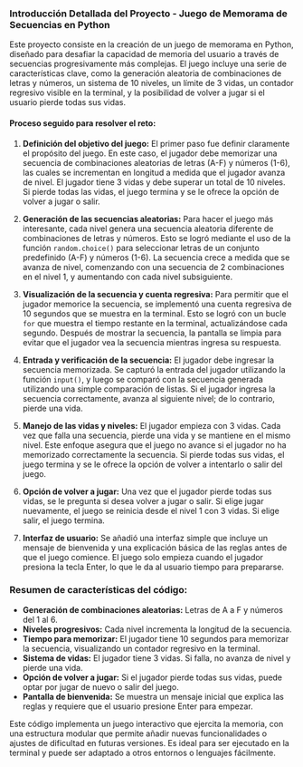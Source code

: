 ### Introducción Detallada del Proyecto - Juego de Memorama de Secuencias en Python

Este proyecto consiste en la creación de un juego de memorama en Python, diseñado para desafiar la capacidad de memoria del usuario a través de secuencias progresivamente más complejas. El juego incluye una serie de características clave, como la generación aleatoria de combinaciones de letras y números, un sistema de 10 niveles, un límite de 3 vidas, un contador regresivo visible en la terminal, y la posibilidad de volver a jugar si el usuario pierde todas sus vidas.

#### Proceso seguido para resolver el reto:

1. **Definición del objetivo del juego:**
   El primer paso fue definir claramente el propósito del juego. En este caso, el jugador debe memorizar una secuencia de combinaciones aleatorias de letras (A-F) y números (1-6), las cuales se incrementan en longitud a medida que el jugador avanza de nivel. El jugador tiene 3 vidas y debe superar un total de 10 niveles. Si pierde todas las vidas, el juego termina y se le ofrece la opción de volver a jugar o salir.

2. **Generación de las secuencias aleatorias:**
   Para hacer el juego más interesante, cada nivel genera una secuencia aleatoria diferente de combinaciones de letras y números. Esto se logró mediante el uso de la función `random.choice()` para seleccionar letras de un conjunto predefinido (A-F) y números (1-6). La secuencia crece a medida que se avanza de nivel, comenzando con una secuencia de 2 combinaciones en el nivel 1, y aumentando con cada nivel subsiguiente.

3. **Visualización de la secuencia y cuenta regresiva:**
   Para permitir que el jugador memorice la secuencia, se implementó una cuenta regresiva de 10 segundos que se muestra en la terminal. Esto se logró con un bucle `for` que muestra el tiempo restante en la terminal, actualizándose cada segundo. Después de mostrar la secuencia, la pantalla se limpia para evitar que el jugador vea la secuencia mientras ingresa su respuesta.

4. **Entrada y verificación de la secuencia:**
   El jugador debe ingresar la secuencia memorizada. Se capturó la entrada del jugador utilizando la función `input()`, y luego se comparó con la secuencia generada utilizando una simple comparación de listas. Si el jugador ingresa la secuencia correctamente, avanza al siguiente nivel; de lo contrario, pierde una vida.

5. **Manejo de las vidas y niveles:**
   El jugador empieza con 3 vidas. Cada vez que falla una secuencia, pierde una vida y se mantiene en el mismo nivel. Este enfoque asegura que el juego no avance si el jugador no ha memorizado correctamente la secuencia. Si pierde todas sus vidas, el juego termina y se le ofrece la opción de volver a intentarlo o salir del juego.

6. **Opción de volver a jugar:**
   Una vez que el jugador pierde todas sus vidas, se le pregunta si desea volver a jugar o salir. Si elige jugar nuevamente, el juego se reinicia desde el nivel 1 con 3 vidas. Si elige salir, el juego termina.

7. **Interfaz de usuario:**
   Se añadió una interfaz simple que incluye un mensaje de bienvenida y una explicación básica de las reglas antes de que el juego comience. El juego solo empieza cuando el jugador presiona la tecla Enter, lo que le da al usuario tiempo para prepararse.

### Resumen de características del código:
- **Generación de combinaciones aleatorias:** Letras de A a F y números del 1 al 6.
- **Niveles progresivos:** Cada nivel incrementa la longitud de la secuencia.
- **Tiempo para memorizar:** El jugador tiene 10 segundos para memorizar la secuencia, visualizando un contador regresivo en la terminal.
- **Sistema de vidas:** El jugador tiene 3 vidas. Si falla, no avanza de nivel y pierde una vida.
- **Opción de volver a jugar:** Si el jugador pierde todas sus vidas, puede optar por jugar de nuevo o salir del juego.
- **Pantalla de bienvenida:** Se muestra un mensaje inicial que explica las reglas y requiere que el usuario presione Enter para empezar.

Este código implementa un juego interactivo que ejercita la memoria, con una estructura modular que permite añadir nuevas funcionalidades o ajustes de dificultad en futuras versiones. Es ideal para ser ejecutado en la terminal y puede ser adaptado a otros entornos o lenguajes fácilmente.
